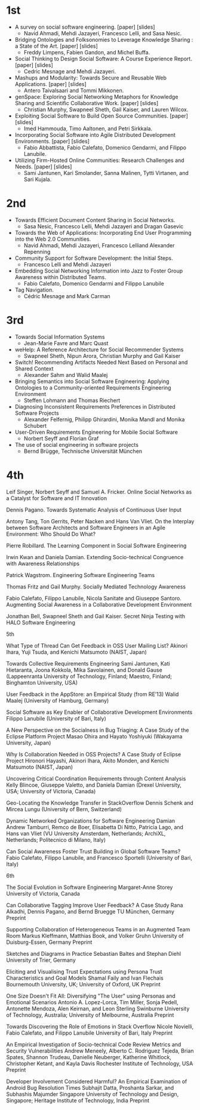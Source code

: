# 1st

* A survey on social software engineering. [paper] [slides]
	* Navid Ahmadi, Mehdi Jazayeri, Francesco Lelli, and Sasa Nesic. 
* Bridging Ontologies and Folksonomies to Leverage Knowledge Sharing : a State of the Art. [paper] [slides]
	* Freddy Limpens, Fabien Gandon, and Michel Buffa. 
* Social Thinking to Design Social Software: A Course Experience Report. [paper] [slides]
	* Cedric Mesnage and Mehdi Jazayeri.
* Mashups and Modularity: Towards Secure and Reusable Web Applications. [paper] [slides]
	* Antero Taivalsaari and Tommi Mikkonen. 
* genSpace: Exploring Social Networking Metaphors for Knowledge Sharing and Scientific Collaborative Work. [paper] [slides]
	* Christian Murphy, Swapneel Sheth, Gail Kaiser, and Lauren Wilcox.
* Exploiting Social Software to Build Open Source Communities. [paper] [slides]
	* Imed Hammouda, Timo Aaltonen, and Petri Sirkkala.
* Incorporating Social Software into Agile Distributed Development Environments. [paper] [slides]
	* Fabio Abbattista, Fabio Calefato, Domenico Gendarmi, and Filippo Lanubile. 
* Utilizing Firm-Hosted Online Communities: Research Challenges and Needs. [paper] [slides]
	* Sami Jantunen, Kari Smolander, Sanna Malinen, Tytti Virtanen, and Sari Kujala. 

# 2nd

* Towards Efficient Document Content Sharing in Social Networks.
	* Sasa Nesic, Francesco Lelli, Mehdi Jazayeri and Dragan Gasevic
* Towards the Web of Applications: Incorporating End User Programming into the Web 2.0 Communities.
	* Navid Ahmadi, Mehdi Jazayeri, Francesco Lelliand Alexander Repenning
* Community Support for Software Development: the Initial Steps.
	* Francesco Lelli and Mehdi Jazayeri
* Embedding Social Networking Information into Jazz to Foster Group Awareness within Distributed Teams.
	* Fabio Calefato, Domenico Gendarmi and Filippo Lanubile
* Tag Navigation.
	* Cédric Mesnage and Mark Carman 

# 3rd

* Towards Social Information Systems
	* Jean-Marie Favre and Marc Quast
* weHelp: A Reference Architecture for Social Recommender Systems
	* Swapneel Sheth, Nipun Arora, Christian Murphy and Gail Kaiser
* Switch! Recommending Artifacts Needed Next Based on Personal and Shared Context
	* Alexander Sahm and Walid Maalej
* Bringing Semantics into Social Software Engineering: Applying Ontologies to a Community-oriented Requirements Engineering Environment
	* Steffen Lohmann and Thomas Riechert
* Diagnosing Inconsistent Requirements Preferences in Distributed Software Projects
	* Alexander Felfernig, Philipp Ghirardini, Monika Mandl and Monika Schubert
* User-Driven Requirements Engineering for Mobile Social Software
	* Norbert Seyff and Florian Graf
* The use of social engineering in software projects
	* Bernd Brügge, Technische Universität München

# 4th

Leif Singer, Norbert Seyff and Samuel A. Fricker. Online Social Networks as a Catalyst for Software and IT Innovation

Dennis Pagano. Towards Systematic Analysis of Continuous User Input

Antony Tang, Ton Gerrits, Peter Nacken and Hans Van Vliet. On the Interplay between Software Architects and Software Engineers in an Agile Environment: Who Should Do What?

Pierre Robillard. The Learning Component in Social Software Engineering

Irwin Kwan and Daniela Damian. Extending Socio-technical Congruence with Awareness Relationships

Patrick Wagstrom. Engineering Software Engineering Teams

Thomas Fritz and Gail Murphy. Socially Mediated Technology Awareness

Fabio Calefato, Filippo Lanubile, Nicola Sanitate and Giuseppe Santoro. Augmenting Social Awareness in a Collaborative Development Environment

Jonathan Bell, Swapneel Sheth and Gail Kaiser. Secret Ninja Testing with HALO Software Engineering

5th

What Type of Thread Can Get Feedback in OSS User Mailing List?
Akinori Ihara, Yuji Tsuda, and Kenichi Matsumoto
(NAIST, Japan) 

Towards Collective Requirements Engineering
Sami Jantunen, Kati Hietaranta, Joona Kokkola, Mika Savolainen, and Donald Gause
(Lappeenranta University of Technology, Finland; Maestro, Finland; Binghamton University, USA)


User Feedback in the AppStore: an Empirical Study (from RE’13)
Walid Maalej
(University of Hamburg, Germany) 

Social Software as Key Enabler of Collaborative Development Environments
Filippo Lanubile
(University of Bari, Italy) 

A New Perspective on the Socialness in Bug Triaging: A Case Study of the Eclipse Platform Project
Masao Ohira and Hayato Yoshiyuki
(Wakayama University, Japan)

Why Is Collaboration Needed in OSS Projects? A Case Study of Eclipse Project
Hironori Hayashi, Akinori Ihara, Akito Monden, and Kenichi Matsumoto
(NAIST, Japan) 

Uncovering Critical Coordination Requirements through Content Analysis
Kelly Blincoe, Giuseppe Valetto, and Daniela Damian
(Drexel University, USA; University of Victoria, Canada)

Geo-Locating the Knowledge Transfer in StackOverflow
Dennis Schenk and Mircea Lungu
(University of Bern, Switzerland)

Dynamic Networked Organizations for Software Engineering
Damian Andrew Tamburri, Remco de Boer, Elisabetta Di Nitto, Patricia Lago, and Hans van Vliet
(VU University Amsterdam, Netherlands; ArchiXL, Netherlands; Politecnico di Milano, Italy)

Can Social Awareness Foster Trust Building in Global Software Teams?
Fabio Calefato, Filippo Lanubile, and Francesco Sportelli
(University of Bari, Italy)

6th

The Social Evolution in Software Engineering
Margaret-Anne Storey
University of Victoria, Canada 

Can Collaborative Tagging Improve User Feedback? A Case Study
Rana Alkadhi, Dennis Pagano, and Bernd Bruegge
TU München, Germany
Preprint

Supporting Collaboration of Heterogeneous Teams in an Augmented Team Room
Markus Kleffmann, Matthias Book, and Volker Gruhn
University of Duisburg-Essen, Germany
Preprint

Sketches and Diagrams in Practice
Sebastian Baltes and Stephan Diehl
University of Trier, Germany 

Eliciting and Visualising Trust Expectations using Persona Trust Characteristics and Goal Models
Shamal Faily and Ivan Flechais
Bournemouth University, UK; University of Oxford, UK
Preprint

One Size Doesn't Fit All: Diversifying "The User" using Personas and Emotional Scenarios
Antonio A. Lopez-Lorca, Tim Miller, Sonja Pedell, Antonette Mendoza, Alen Keirnan, and Leon Sterling
Swinburne University of Technology, Australia; University of Melbourne, Australia
Preprint

Towards Discovering the Role of Emotions in Stack Overflow
Nicole Novielli, Fabio Calefato, and Filippo Lanubile
University of Bari, Italy
Preprint

An Empirical Investigation of Socio-technical Code Review Metrics and Security Vulnerabilities
Andrew Meneely, Alberto C. Rodriguez Tejeda, Brian Spates, Shannon Trudeau, Danielle Neuberger, Katherine Whitlock, Christopher Ketant, and Kayla Davis
Rochester Institute of Technology, USA
Preprint

Developer Involvement Considered Harmful? An Empirical Examination of Android Bug Resolution Times
Subhajit Datta, Proshanta Sarkar, and Subhashis Majumder
Singapore University of Technology and Design, Singapore; Heritage Institute of Technology, India
Preprint